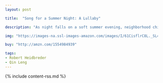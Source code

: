 ```yaml
---
layout: post

title:  "Song for a Summer Night: A Lullaby"

description: "As night falls on a soft summer evening, neighborhood children are drawn out of their houses by the sights and sounds of the world after dark. First the fireflies come sparkling past, followed by a host of domestic and wild animals, from cats and dogs to owls and skunks."

img: "https://images-na.ssl-images-amazon.com/images/I/61CisflrC8L._SL480_.jpg"

buy: "http://amzn.com/1554984939"

tags:
- Robert Heidbreder
- Qin Leng
---
```


{% include content-rss.md %}